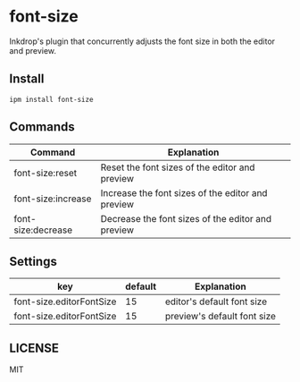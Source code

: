 # font-size

Inkdrop's plugin that concurrently adjusts the font size in both the editor and preview.

## Install

```
ipm install font-size
```


## Commands

| Command            | Explanation                                       |
| ------------------ | ------------------------------------------------- |
| font-size:reset    | Reset the font sizes of the editor and preview    |
| font-size:increase | Increase the font sizes of the editor and preview |
| font-size:decrease | Decrease the font sizes of the editor and preview |

## Settings

| key                      | default  | Explanation                 |
| -------------------------| -------- | --------------------------- |
| font-size.editorFontSize | 15       | editor's default font size  |
| font-size.editorFontSize | 15       | preview's default font size |

## LICENSE

MIT


